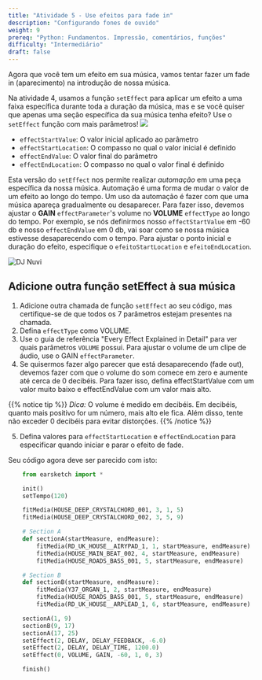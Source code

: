 ```yaml
---
title: "Atividade 5 - Use efeitos para fade in"
description: "Configurando fones de ouvido"
weight: 9
prereq: "Python: Fundamentos. Impressão, comentários, funções"
difficulty: "Intermediário"
draft: false
---
```


Agora que você tem um efeito em sua música, vamos tentar fazer um fade in (aparecimento) na introdução de nossa música.

Na atividade 4, usamos a função `setEffect` para aplicar um efeito a uma faixa específica durante toda a duração da música, mas e se você quiser que apenas uma seção específica da sua música tenha efeito? 
Use o `setEffect` função com mais parâmetros!
![](../img/screenshot-seteffect2.png)

- `effectStartValue`: O valor inicial aplicado ao parâmetro
- `effectStartLocation`: O compasso no qual o valor inicial é definido
- `effectEndValue`: O valor final do parâmetro
- `effectEndLocation`: O compasso no qual o valor final é definido

Esta versão do `setEffect` nos permite realizar *automação*
em uma peça específica da nossa música. Automação é uma forma de mudar o valor
de um efeito ao longo do tempo. Um uso da automação é fazer com que uma música apareça gradualmente
ou desaparecer. Para fazer isso, devemos ajustar o **GAIN** `effectParameter`'s
volume no **VOLUME** `effectType` ao longo do tempo. Por exemplo, se nós
definirmos nosso `effectStartValue` em -60 db e nosso `effectEndValue` em 0
db, vai soar como se nossa música estivesse desaparecendo com o tempo. Para ajustar o
ponto inicial e duração do efeito, especifique o
`efeitoStartLocation` e `efeitoEndLocation`.

![DJ Nuvi](https://media.giphy.com/media/OTk8FTCvQ5WQQfJqVf/giphy.gif)
## Adicione outra função setEffect à sua música

1. Adicione outra chamada de função `setEffect` ao seu código, mas certifique-se de que todos os 7 parâmetros estejam presentes na chamada.
2. Defina `effectType` como VOLUME.
3. Use o guia de referência "Every Effect Explained in Detail" para ver quais parâmetros `VOLUME` possui. Para ajustar o volume de um clipe de áudio, use o GAIN `effectParameter`.
4. Se quisermos fazer algo parecer que está desaparecendo (fade out), devemos fazer com que o volume do som comece em zero e aumente até cerca de 0 decibéis. Para fazer isso, defina effectStartValue com um valor muito baixo e effectEndValue com um valor mais alto.

{{% notice tip %}}
*Dica:* O volume é medido em decibéis. Em decibéis, quanto mais positivo for um número, mais alto ele fica. Além disso, tente não exceder 0 decibéis para evitar distorções.
{{% /notice %}}

5. Defina valores para `effectStartLocation` e `effectEndLocation` para especificar quando iniciar e parar o efeito de fade.

Seu código agora deve ser parecido com isto:

```python
    from earsketch import *

    init()
    setTempo(120)

    fitMedia(HOUSE_DEEP_CRYSTALCHORD_001, 3, 1, 5)
    fitMedia(HOUSE_DEEP_CRYSTALCHORD_002, 3, 5, 9)

    # Section A
    def sectionA(startMeasure, endMeasure):
        fitMedia(RD_UK_HOUSE__AIRYPAD_1, 1, startMeasure, endMeasure)
        fitMedia(HOUSE_MAIN_BEAT_002, 4, startMeasure, endMeasure)
        fitMedia(HOUSE_ROADS_BASS_001, 5, startMeasure, endMeasure)

    # Section B
    def sectionB(startMeasure, endMeasure): 
        fitMedia(Y37_ORGAN_1, 2, startMeasure, endMeasure)
        fitMedia(HOUSE_ROADS_BASS_001, 5, startMeasure, endMeasure)
        fitMedia(RD_UK_HOUSE__ARPLEAD_1, 6, startMeasure, endMeasure)

    sectionA(1, 9)
    sectionB(9, 17)
    sectionA(17, 25)
    setEffect(2, DELAY, DELAY_FEEDBACK, -6.0)
    setEffect(2, DELAY, DELAY_TIME, 1200.0)
    setEffect(0, VOLUME, GAIN, -60, 1, 0, 3)

    finish()
```
